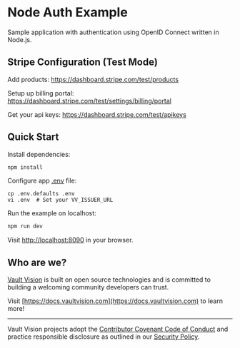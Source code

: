 # Node Auth Example

Sample application with authentication using OpenID Connect written in Node.js.


## Stripe Configuration (Test Mode)

Add products:
https://dashboard.stripe.com/test/products

Setup up billing portal:
https://dashboard.stripe.com/test/settings/billing/portal

Get your api keys:
https://dashboard.stripe.com/test/apikeys



## Quick Start

Install dependencies:
```bash
npm install
```

Configure app [.env](.env.defaults) file:
```
cp .env.defaults .env
vi .env  # Set your VV_ISSUER_URL
```

Run the example on localhost:
```bash
npm run dev
```

Visit [http://localhost:8090](http://localhost:8090) in your browser.


## Who are we?

[Vault Vision](https://vaultvision.com) is built on open source technologies and is committed to building a welcoming community developers can trust.

Visit [https://docs.vaultvision.com](https://docs.vaultvision.com) to learn more!


----

Vault Vision projects adopt the [Contributor Covenant Code of Conduct](https://github.com/vaultvision/.github/blob/main/CODE_OF_CONDUCT.md) and practice responsible disclosure as outlined in our [Security Policy](https://github.com/vaultvision/.github/blob/main/SECURITY.md).
